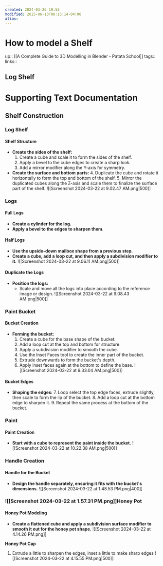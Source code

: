 ```yaml
---
created: 2024-03-26 19:53
modified: 2025-06-13T08:15:14-04:00
alias:
---
```

# How to model a Shelf
up::  [[A Complete Guide to 3D Modelling in Blender - Patata School]]
tags::
links::
## Log Shelf

# Supporting Text Documentation

## Shelf Construction

### Log Shelf

#### Shelf Structure
- **Create the sides of the shelf:**
  1. Create a cube and scale it to form the sides of the shelf.
  2. Apply a bevel to the cube edges to create a sharp look.
  3. Add a mirror modifier along the Y-axis for symmetry.
- **Create the surface and bottom parts:**
  4. Duplicate the cube and rotate it horizontally to form the top and bottom of the shelf.
  5. Mirror the duplicated cubes along the Z-axis and scale them to finalize the surface part of the shelf.
![[Screenshot 2024-03-22 at 9.02.47 AM.png|500]]
### Logs

#### Full Logs
- **Create a cylinder for the log.**
- **Apply a bevel to the edges to sharpen them.**

#### Half Logs
- **Use the upside-down mailbox shape from a previous step.**
- **Create a cube, add a loop cut, and then apply a subdivision modifier to it.**
![[Screenshot 2024-03-22 at 9.06.11 AM.png|500]]
#### Duplicate the Logs
- **Position the logs:**
  - Scale and move all the logs into place according to the reference image or design.
![[Screenshot 2024-03-22 at 9.08.43 AM.png|500]]
### Paint Bucket

#### Bucket Creation
- **Forming the bucket:**
  1. Create a cube for the base shape of the bucket.
  2. Add a loop cut at the top and bottom for structure.
  3. Apply a subdivision modifier to smooth the cube.
  4. Use the Inset Faces tool to create the inner part of the bucket.
  5. Extrude downwards to form the bucket's depth.
  6. Apply inset faces again at the bottom to define the base.
![[Screenshot 2024-03-22 at 9.33.04 AM.png|500]]
#### Bucket Edges
- **Shaping the edges:**
  7. Loop select the top edge faces, extrude slightly, then scale to form the lip of the bucket.
  8. Add a loop cut at the bottom edge to sharpen it.
  9. Repeat the same process at the bottom of the bucket.

### Paint
#### Paint Creation
- **Start with a cube to represent the paint inside the bucket.**
![[Screenshot 2024-03-22 at 10.22.38 AM.png|500]]
### Handle Creation

#### Handle for the Bucket
- **Design the handle separately, ensuring it fits with the bucket's dimensions.**
![[Screenshot 2024-03-22 at 1.48.53 PM.png|400]]

### ![[Screenshot 2024-03-22 at 1.57.31 PM.png]]Honey Pot

#### Honey Pot Modeling
- **Create a flattened cube and apply a subdivision surface modifier to smooth it out for the honey pot shape.**
![[Screenshot 2024-03-22 at 4.14.26 PM.png]]

**Honey Pot Cap**
1. Extrude a little to sharpen the edges, inset a little to make sharp edges
![[Screenshot 2024-03-22 at 4.15.55 PM.png|500]]
